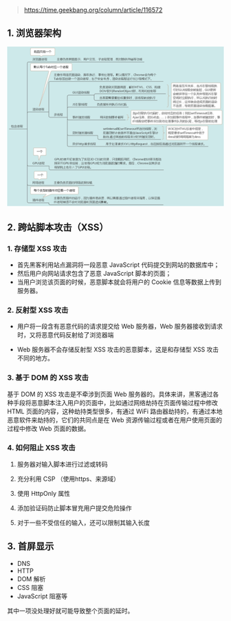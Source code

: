 >  https://time.geekbang.org/column/article/116572


## 1. 浏览器架构

![浏览器进程](../_media/chrome.jpeg)


## 2. 跨站脚本攻击（XSS）

### 1. 存储型 XSS 攻击

- 首先黑客利用站点漏洞将一段恶意 JavaScript 代码提交到网站的数据库中；
- 然后用户向网站请求包含了恶意 JavaScript 脚本的页面；
- 当用户浏览该页面的时候，恶意脚本就会将用户的 Cookie 信息等数据上传到服务器。

### 2. 反射型 XSS 攻击

- 用户将一段含有恶意代码的请求提交给 Web 服务器，Web 服务器接收到请求时，又将恶意代码反射给了浏览器端

- Web 服务器不会存储反射型 XSS 攻击的恶意脚本，这是和存储型 XSS 攻击不同的地方。

### 3. 基于 DOM 的 XSS 攻击

基于 DOM 的 XSS 攻击是不牵涉到页面 Web 服务器的。具体来讲，黑客通过各种手段将恶意脚本注入用户的页面中，比如通过网络劫持在页面传输过程中修改 HTML 页面的内容，这种劫持类型很多，有通过 WiFi 路由器劫持的，有通过本地恶意软件来劫持的，它们的共同点是在 Web 资源传输过程或者在用户使用页面的过程中修改 Web 页面的数据。


### 4. 如何阻止 XSS 攻击

1. 服务器对输入脚本进行过滤或转码

2. 充分利用 CSP （使用https、来源域）

3. 使用 HttpOnly 属性

4. 添加验证码防止脚本冒充用户提交危险操作

5. 对于一些不受信任的输入，还可以限制其输入长度



## 3. 首屏显示

- DNS
- HTTP
- DOM 解析
- CSS 阻塞
- JavaScript 阻塞等

其中一项没处理好就可能导致整个页面的延时。